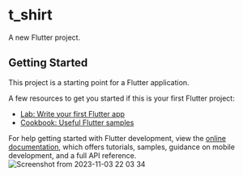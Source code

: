 # t_shirt

A new Flutter project.

## Getting Started

This project is a starting point for a Flutter application.

A few resources to get you started if this is your first Flutter project:

- [Lab: Write your first Flutter app](https://docs.flutter.dev/get-started/codelab)
- [Cookbook: Useful Flutter samples](https://docs.flutter.dev/cookbook)

For help getting started with Flutter development, view the
[online documentation](https://docs.flutter.dev/), which offers tutorials,
samples, guidance on mobile development, and a full API reference.
![Screenshot from 2023-11-03 22 03 34](https://github.com/md-ruhulamin/t_shirt/assets/149895119/a4258cec-9001-44a1-8626-88aee88737ab)

